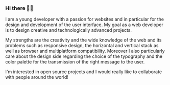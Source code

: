 ### Hi there 👋🏻

I am a young developer with a passion for websites and in particular for the design and development of the user interface. My goal as a web developer is to design creative and technologically advanced projects.

My strengths are the creativity and the wide knowledge of the web and its problems such as responsive design, the horizontal and vertical stack as well as browser and multiplatform compatibility. Moreover I also particularly care about the design side regarding the choice of the typography and the color palette for the transmission of the right message to the user.

I'm interested in open source projects and I would really like to collaborate with people around the world! 
